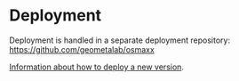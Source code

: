 # Deployment

Deployment is handled in a separate deployment repository: https://github.com/geometalab/osmaxx

[Information about how to deploy a new version](https://github.com/geometalab/osmaxx/blob/develop/README.md#steps-for-a-new-release).
